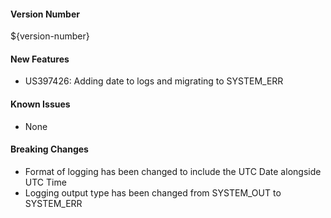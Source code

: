 #### Version Number
${version-number}

#### New Features
- US397426: Adding date to logs and migrating to SYSTEM_ERR

#### Known Issues
- None

#### Breaking Changes
- Format of logging has been changed to include the UTC Date alongside UTC Time  
- Logging output type has been changed from SYSTEM_OUT to SYSTEM_ERR
